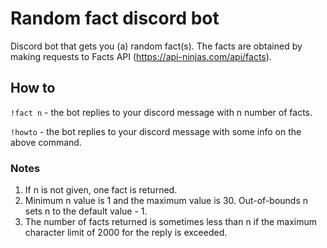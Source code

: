 # Random fact discord bot

Discord bot that gets you (a) random fact(s). The facts are obtained by making requests to Facts API (https://api-ninjas.com/api/facts).

## How to

`!fact n` - the bot replies to your discord message with n number of facts.

`!howto` - the bot replies to your discord message with some info on the above command. 

### Notes
1. If n is not given, one fact is returned. 
2. Minimum n value is 1 and the maximum value is 30. Out-of-bounds n sets n to the default value - 1. 
3. The number of facts returned is sometimes less than n if the maximum character limit of 2000 for the reply is exceeded.
